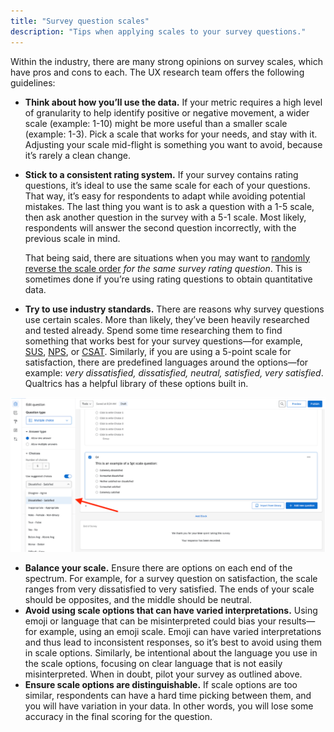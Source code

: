 ```yaml
---
title: "Survey question scales"
description: "Tips when applying scales to your survey questions."
---
```


Within the industry, there are many strong opinions on survey scales, which have pros and cons to each.  The UX research team offers the following guidelines:

- **Think about how you’ll use the data.** If your metric requires a high level of granularity to help identify positive or negative movement, a wider scale (example: 1-10) might be more useful than a smaller scale (example: 1-3). Pick a scale that works for your needs, and stay with it. Adjusting your scale mid-flight is something you want to avoid, because it’s rarely a clean change.
- **Stick to a consistent rating system.** If your survey contains rating questions, it’s ideal to use the same scale for each of your questions.  That way, it’s easy for respondents to adapt while avoiding potential mistakes.  The last thing you want is to ask a question with a 1-5 scale, then ask another question in the survey with a 5-1 scale.  Most likely, respondents will answer the second question incorrectly, with the previous scale in mind.

     That being said, there are situations when you may want to [randomly reverse the scale order](https://www.qualtrics.com/support/survey-platform/survey-module/question-options/choice-randomization/) *for the same survey rating question*.  This is sometimes done if you’re using rating questions to obtain quantitative data.

- **Try to use industry standards.** There are reasons why survey questions use certain scales.  More than likely, they’ve been heavily researched and tested already. Spend some time researching them to find something that works best for your survey questions—for example, [SUS](https://measuringu.com/sus/), [NPS](https://www.netpromoter.com/know/), or [CSAT](https://www.qualtrics.com/experience-management/customer/what-is-csat/).  Similarly, if you are using a 5-point scale for satisfaction, there are predefined languages around the options—for example: *very dissatisfied, dissatisfied, neutral, satisfied, very satisfied*. Qualtrics has a helpful library of these options built in.

![Screenshot of Qualtrics showing built-in scales to choose from](scale_option.png)

- **Balance your scale.** Ensure there are options on each end of the spectrum. For example, for a survey question on satisfaction, the scale ranges from very dissatisfied to very satisfied. The ends of your scale should be opposites, and the middle should be neutral.
- **Avoid using scale options that can have varied interpretations.** Using emoji or language that can be misinterpreted could bias your results—for example, using an emoji scale. Emoji can have varied interpretations and thus lead to inconsistent responses, so it’s best to avoid using them in scale options. Similarly, be intentional about the language you use in the scale options, focusing on clear language that is not easily misinterpreted. When in doubt, pilot your survey as outlined above.
- **Ensure scale options are distinguishable.** If scale options are too similar, respondents can have a hard time picking between them, and you will have variation in your data. In other words, you will lose some accuracy in the final scoring for the question.
